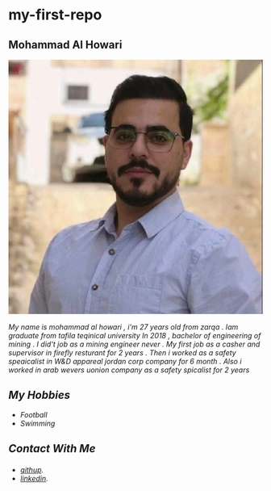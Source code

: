 # my-first-repo
## **Mohammad Al Howari**
  ![my photo](/1694519758849.jpg)

<em> My name is mohammad al howari , i'm 27 years old from zarqa .
Iam graduate from tafila teqinical university 
In 2018 , bachelor of engineering of mining .
I did't job as a mining engineer never .
My first job as a casher and supervisor in firefly resturant for 2 years .
Then i worked as a safety speaicalist in W&D appareal jordan corp company for 6 month .
Also i worked in arab wevers uonion company as a safety spicalist for 2 years <em>

 ##  **My Hobbies**
* Football
* Swimming


## **<p>Contact With Me<p>** 


- [githup](https://github.com/Al-Howari95).
- [linkedin](https://www.linkedin.com/in/mohammad-al-howari-4007151a2/).




